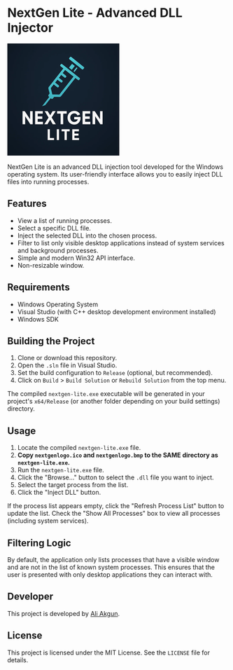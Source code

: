 # NextGen Lite - Advanced DLL Injector

![NextGen Lite Logo](nextgenlogo.bmp) <!-- If you want to display the logo in the README and BMP format is supported, or place a PNG/JPG version here and update the path. PNG/JPG are generally used in READMEs. -->

NextGen Lite is an advanced DLL injection tool developed for the Windows operating system. Its user-friendly interface allows you to easily inject DLL files into running processes.

## Features

- View a list of running processes.
- Select a specific DLL file.
- Inject the selected DLL into the chosen process.
- Filter to list only visible desktop applications instead of system services and background processes.
- Simple and modern Win32 API interface.
- Non-resizable window.

## Requirements

- Windows Operating System
- Visual Studio (with C++ desktop development environment installed)
- Windows SDK

## Building the Project

1.  Clone or download this repository.
2.  Open the `.sln` file in Visual Studio.
3.  Set the build configuration to `Release` (optional, but recommended).
4.  Click on `Build` > `Build Solution` or `Rebuild Solution` from the top menu.

The compiled `nextgen-lite.exe` executable will be generated in your project's `x64/Release` (or another folder depending on your build settings) directory.

## Usage

1.  Locate the compiled `nextgen-lite.exe` file.
2.  **Copy `nextgenlogo.ico` and `nextgenlogo.bmp` to the SAME directory as `nextgen-lite.exe`.**
3.  Run the `nextgen-lite.exe` file.
4.  Click the "Browse..." button to select the `.dll` file you want to inject.
5.  Select the target process from the list.
6.  Click the "Inject DLL" button.

If the process list appears empty, click the "Refresh Process List" button to update the list. Check the "Show All Processes" box to view all processes (including system services).

## Filtering Logic

By default, the application only lists processes that have a visible window and are not in the list of known system processes. This ensures that the user is presented with only desktop applications they can interact with.

## Developer

This project is developed by [Ali Akgun](https://github.com/AliAkgun0).

## License

This project is licensed under the MIT License. See the `LICENSE` file for details. <!-- If you don't have a LICENSE file, you can remove this line or consider adding one. --> 
